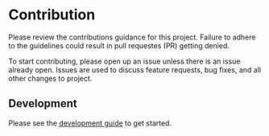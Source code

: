 # Contribution

Please review the contributions guidance for this project. Failure to adhere to the guidelines could result in pull requestes (PR) getting denied. 

To start contributing, please open up an issue unless there is an issue already open. Issues are used to discuss feature requests, bug fixes, and all other changes to project.

## Development

Please see the [development guide](getting-started.md) to get started.